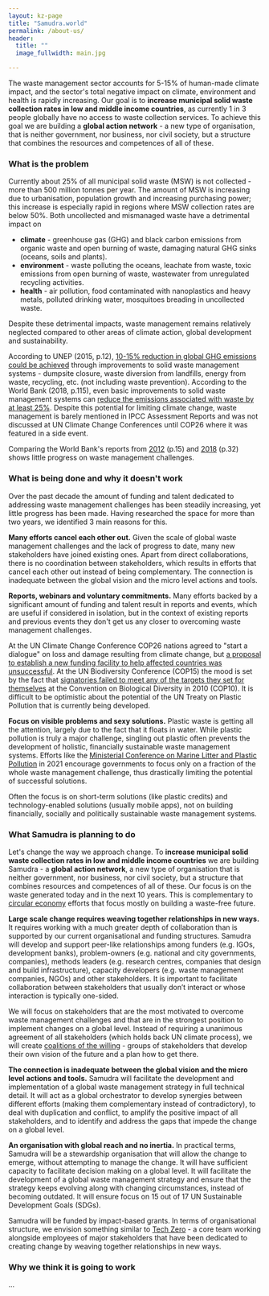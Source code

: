 ```yaml
---
layout: kz-page
title: "Samudra.world"
permalink: /about-us/
header:
  title: ""
  image_fullwidth: main.jpg

---
```


The waste management sector accounts for 5-15% of human-made climate impact, and the sector's total negative impact on climate, environment and health is rapidly increasing. 
Our goal is to **increase municipal solid waste collection rates in low and middle income countries**, as currently 1 in 3 people globally have no access to waste collection services. 
To achieve this goal we are building a **global action network** - a new type of organisation, that is neither government, nor business, nor civil society, but a structure that combines the resources and competences of all of these.



### What is the problem 

Currently about 25% of all municipal solid waste (MSW) is not collected - more than 500 million tonnes per year.
The amount of MSW is increasing due to urbanisation, population growth and increasing purchasing power; this increase is especially rapid in regions where MSW collection rates are below 50%.
Both uncollected and mismanaged waste have a detrimental impact on
* **climate** - greenhouse gas (GHG) and black carbon emissions from organic waste and open burning of waste, damaging natural GHG sinks (oceans, soils and plants). <!-- , read more here. -->
* **environment** - waste polluting the oceans, leachate from waste, toxic emissions from open burning of waste, wastewater from unregulated recycling activities. <!-- , read more here. -->
* **health** - air pollution, food contaminated with nanoplastics and heavy metals, polluted drinking water, mosquitoes breading in uncollected waste. <!-- , read more here. -->

Despite these detrimental impacts, waste management remains relatively neglected compared to other areas of climate action, global development and sustainability. 

According to UNEP (2015, p.12), [10-15% reduction in global GHG emissions could be achieved][1] through improvements to solid waste management systems - dumpsite closure, waste diversion from landfills, energy from waste, recycling, etc. (not including waste prevention).
According to the World Bank (2018, p.115), even basic improvements to solid waste management systems can [reduce the emissions associated with waste by at least 25%][2].
Despite this potential for limiting climate change, waste management is barely mentioned in IPCC Assessment Reports and was not discussed at UN Climate Change Conferences until COP26 where it was featured in a side event.

Comparing the World Bank's reports from [2012][3] (p.15) and [2018][2] (p.32) shows little progress on waste management challenges.



### What is being done and why it doesn't work

Over the past decade the amount of funding and talent dedicated to addressing waste management challenges has been steadily increasing, yet little progress has been made. 
Having researched the space for more than two years, we identified 3 main reasons for this.

**Many efforts cancel each other out.** Given the scale of global waste management challenges and the lack of progress to date, many new stakeholders have joined existing ones. 
Apart from direct collaborations, there is no coordination between stakeholders, which results in efforts that cancel each other out instead of being complementary.
The connection is inadequate between the global vision and the micro level actions and tools.

**Reports, webinars and voluntary commitments.** Many efforts backed by a significant amount of funding and talent result in reports and events, which are useful if considered in isolation, but in the context of existing reports and previous events they don't get us any closer to overcoming waste management challenges. 

At the UN Climate Change Conference COP26 nations agreed to "start a dialogue" on loss and damage resulting from climate change, but [a proposal to establish a new funding facility to help affected countries was unsuccessful][5]. 
At the UN Biodiversity Conference (COP15) the mood is set by the fact that [signatories failed to meet any of the targets they set for themselves][4] at the Convention on Biological Diversity in 2010 (COP10).
It is difficult to be optimistic about the potential of the UN Treaty on Plastic Pollution that is currently being developed.

**Focus on visible problems and sexy solutions.** Plastic waste is getting all the attention, largely due to the fact that it floats in water. 
While plastic pollution is truly a major challenge, singling out plastic often prevents the development of holistic, financially sustainable waste management systems. 
Efforts like the [Ministerial Conference on Marine Litter and Plastic Pollution][6] in 2021 encourage governments to focus only on a fraction of the whole waste management challenge, thus drastically limiting the potential of successful solutions.

Often the focus is on short-term solutions (like plastic credits) and technology-enabled solutions (usually mobile apps), not on building financially, socially and politically sustainable waste management systems.



### What Samudra is planning to do

Let's change the way we approach change.
To **increase municipal solid waste collection rates in low and middle income countries** we are building Samudra - a **global action network**, a new type of organisation that is neither government, nor business, nor civil society, but a structure that combines resources and competences of all of these.
Our focus is on the waste generated today and in the next 10 years.
This is complementary to [circular economy][7] efforts that focus mostly on building a waste-free future. 

**Large scale change requires weaving together relationships in new ways.**
It requires working with a much greater depth of collaboration than is supported by our current organisational and funding structures.
Samudra will develop and support peer-like relationships among funders (e.g. IGOs, development banks), problem-owners (e.g. national and city governments, companies), methods leaders (e.g. research centres, companies that design and build infrastructure), capacity developers (e.g. waste management companies, NGOs) and other stakeholders.
It is important to facilitate collaboration between stakeholders that usually don’t interact or whose interaction is typically one-sided.

We will focus on stakeholders that are the most motivated to overcome waste management challenges and that are in the strongest position to implement changes on a global level.
Instead of requiring a unanimous agreement of all stakeholders (which holds back UN climate process), we will create [coalitions of the willing][8] - groups of stakeholders that develop their own vision of the future and a plan how to get there.

**The connection is inadequate between the global vision and the micro level actions and tools.** 
Samudra will facilitate the development and implementation of a global waste management strategy in full technical detail. 
It will act as a global orchestrator to develop synergies between different efforts (making them complementary instead of contradictory), to deal with duplication and conflict, to amplify the positive impact of all stakeholders, and to identify and address the gaps that impede the change on a global level. 

**An organisation with global reach and no inertia.**
In practical terms, Samudra will be a stewardship organisation that will allow the change to emerge, without attempting to manage the change.
It will have sufficient capacity to facilitate decision making on a global level.
It will facilitate the development of a global waste management strategy and ensure that the strategy keeps evolving along with changing circumstances, instead of becoming outdated. 
It will ensure focus on 15 out of 17 UN Sustainable Development Goals (SDGs).

Samudra will be funded by impact-based grants. 
In terms of organisational structure, we envision something similar to [Tech Zero][9] - a core team working alongside employees of major stakeholders that have been dedicated to creating change by  weaving together relationships in new ways.



### Why we think it is going to work

...





<!-- 


### Why we think it is going to work


making a system that works, not patches, using mathematical thinking

focus on structural change not parameters
https://hbr.org/2021/05/overselling-sustainability-reporting:
Other companies that have made sincere attempts to improve their social and environmental performance have generally behaved similarly: They’ve focused on what systems thinkers call parameters—dials that can be turned up and down to change performance without altering the structure of the larger system.
However, researchers have found that those parameters are rarely sources of real impact. The late Donella Meadows, the primary author of The Limits to Growth and a distinguished professor of system dynamics at Dartmouth, analyzed 12 types of intervention that would affect system performance and concluded that parameters are the least powerful. Probably 99% of efforts go to parameters, she wrote, “but there is not a lot of leverage in them.”



crusial was to understand stakeholders, so we did projects





No blame culture.(see about page)


Evidence weighs more than beliefs.(see about page)

Best is the enemy of better. (see about page)


Gavi worked




waste is easy!


it has never been tried before





### Other things Samudra wants to do

##### Need for up-to-date data 

Need for up to date data, with transparent sources

Sustainable development will falter without data https://www.nature.com/articles/d41586-019-02139-w


##### Open data 

ensuring equal access to data, even when some organisations might benefit from keeping it private. For example data about how to repair cars https://ihsmarkit.com/research-analysis/right-to-equitable-and-professional-auto-industry-repair.html
like an “open data platform” envisioned for information about how to repair cars https://www.wired.com/story/fight-right-repair-cars-turns-ugly/


making useful data freely available

ESG Book https://www.esgbook.com/ aims to 'disrupt' sustainability sector with free data https://www.weforum.org/agenda/2021/12/esg-book-sustainability-sector-free-data/

for example plastic chemical recycling pay-for data

and data of all WM facilities


Making useful data (that takes money to collect, and is easy to sell) freely available to everyone could result in far reaching impact.


##### Knowledge flow

lack of technical knowledge transfer across countries, organisations and waste streams.


##### Funding startups

For example, in 2014, Goldman Sachs partnered with the World Bank Group’s International Finance Corporation to help address one of the biggest obstacles faced by women entrepreneurs around the world: lack of access to capital. Working together, they created the Women Entrepreneurs Opportunity Facility, which mobilized $1.45 billion of capital for local financial institutions to lend to women owned businesses. - same for waste?

##### developing new business models

developing new business models - recruit talent from Circular Economy where there are people skilled at it

##### putting technical discussion on the table

Creating a virtual centre of technical expertise in waste management systems and infrastructure that will allow us to put important conversations (about technologies, infrastructure, financing mechanisms, governance and structural change) on the agenda of high level meetings that all too often focus on bold commitments lacking an actionable plan to achieve them.


##### other types of waste

solar, EV, CD, ...


##### data

Improvements will lead to increase of emissions on paper.

understanding future waste - keeping waste composition changes in mind



##### develop new concepts

What if we measured the thing that matters most: “carbon productivity” as suggested by David Peetz from Griffith University. What if we measure "waste productivity" - amount of value achieved by a certain amount of waste? no, how much can be achieved per unit of climate, environment, human health damage

+ rory quote

##### tech converations instead of bringin everyone together

conversations are not technical - make conversations more technical

the need to put really important conversations on the agenda - to foster discussions about technologies, infrastructure and financing  -->


<!-- Add these 9 labels: -->
<!-- 1. Problem -->
<!-- 2. Customer Segments -->
<!-- 3. Unique Value Proposition -->
<!-- 4. Solution -->
<!-- 5. Channels -->
<!-- 6. Revenue Streams -->
<!-- 7. Cost Structure -->
<!-- 8. Key Metrics -->
<!-- 9. Unfair Advantage -->

[1]: https://www.uncclearn.org/wp-content/uploads/library/unep23092015.pdf
[2]: https://openknowledge.worldbank.org/handle/10986/30317
[3]: https://openknowledge.worldbank.org/handle/10986/17388
[4]: https://www.economist.com/china/2022/02/17/china-is-trying-to-become-a-champion-of-biodiversity
[5]: https://www.ft.com/content/00f452ee-a234-4a30-bc0f-858c136781d8
[6]: https://ministerialconferenceonmarinelitter.com/
[7]: https://ellenmacarthurfoundation.org/topics/circular-economy-introduction/overview
[8]: https://www.economist.com/international/2021/11/14/was-cop26-in-glasgow-a-success
[9]: https://techzero.technation.io/
